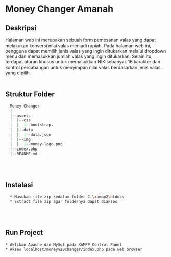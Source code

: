 # **Money Changer Amanah** <br>
## **Deskripsi**
Halaman web ini merupakan sebuah form pemesanan valas yang dapat melakukan konversi nilai valas menjadi rupiah. Pada halaman web ini, pengguna dapat memilih jenis valas yang ingin ditukarkan melalui dropdown menu dan memasukkan jumlah valas yang ingin ditukarkan. Selain itu, terdapat aturan khusus untuk memasukkan NIK sebanyak 16 karakter dan kontrol percabangan untuk menyimpan nilai valas berdasarkan jenis valas yang dipilih. <br><br>

## **Struktur Folder**
```bash
  Money Changer
  |
  |--assets
  |  |--css
  |  |  |--bootstrap.
  |  |--data
  |  |  |--data.json
  |  |--img
  |  |  |--money-logo.png
  |--index.php
  |--README.md
```
<br><br>
## **Instalasi**
```bash
  * Masukan file zip kedalam folder C:\xampp2\htdocs
  * Extract file zip agar foldernya dapat diakses
```
<br><br>
## **Run Project**
```bash
* Aktikan Apache dan MySql pada XAMPP Control Panel
* Akses localhost/money%20changer/index.php pada web browser
```